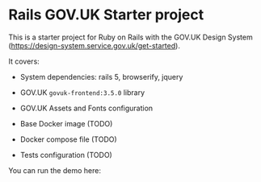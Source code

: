 # Rails GOV.UK Starter project

This is a starter project for Ruby on Rails with the GOV.UK Design System (https://design-system.service.gov.uk/get-started).

It covers:

* System dependencies: rails 5, browserify, jquery

* GOV.UK `govuk-frontend:3.5.0` library

* GOV.UK Assets and Fonts configuration

* Base Docker image (TODO)

* Docker compose file (TODO)

* Tests configuration (TODO)


You can run the demo here: 